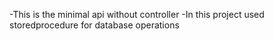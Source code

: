 -This is the minimal api without controller
-In this project used storedprocedure for database operations
